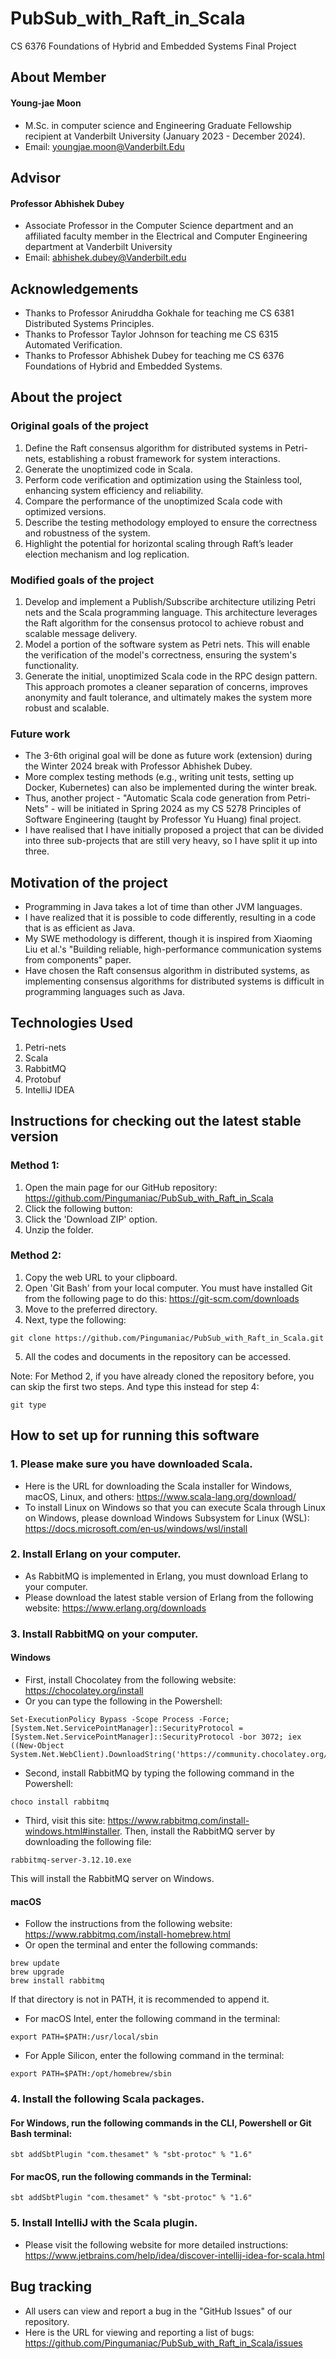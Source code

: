# PubSub_with_Raft_in_Scala
CS 6376 Foundations of Hybrid and Embedded Systems Final Project

## About Member

#### Young-jae Moon
* M.Sc. in computer science and Engineering Graduate Fellowship recipient at Vanderbilt University (January 2023 - December 2024).
* Email: youngjae.moon@Vanderbilt.Edu

## Advisor

#### Professor Abhishek Dubey
* Associate Professor in the Computer Science department and an affiliated faculty member in the Electrical and Computer Engineering department at Vanderbilt University
* Email: abhishek.dubey@Vanderbilt.edu

## Acknowledgements
* Thanks to Professor Aniruddha Gokhale for teaching me CS 6381 Distributed Systems Principles.
* Thanks to Professor Taylor Johnson for teaching me CS 6315 Automated Verification.
* Thanks to Professor Abhishek Dubey for teaching me CS 6376 Foundations of Hybrid and Embedded Systems.

## About the project
### Original goals of the project
1. Define the Raft consensus algorithm for distributed systems in Petri-nets, establishing a robust framework for system interactions.
2. Generate the unoptimized code in Scala.
3. Perform code verification and optimization using the Stainless tool, enhancing system efficiency and reliability.
4. Compare the performance of the unoptimized Scala code with optimized versions.
5. Describe the testing methodology employed to ensure the correctness and robustness of the system.
6. Highlight the potential for horizontal scaling through Raft’s leader election mechanism and log replication.


### Modified goals of the project
1. Develop and implement a Publish/Subscribe architecture utilizing Petri nets and the Scala programming language. This architecture leverages the Raft algorithm for the consensus protocol to achieve robust and scalable message delivery.
2. Model a portion of the software system as Petri nets. This will enable the verification of the model's correctness, ensuring the system's functionality.
3. Generate the initial, unoptimized Scala code in the RPC design pattern. This approach promotes a cleaner separation of concerns, improves anonymity and fault tolerance, and ultimately makes the system more robust and scalable.

### Future work
* The 3-6th original goal will be done as future work (extension) during the Winter 2024 break with Professor Abhishek Dubey.
* More complex testing methods (e.g., writing unit tests, setting up Docker, Kubernetes) can also be implemented during the winter break.
* Thus, another project - "Automatic Scala code generation from Petri-Nets" - will be initiated in Spring 2024 as my CS 5278 Principles of Software Engineering (taught by Professor Yu Huang) final project.
* I have realised that I have initially proposed a project that can be divided into three sub-projects that are still very heavy, so I have split it up into three.

## Motivation of the project
* Programming in Java takes a lot of time than other JVM languages.
* I have realized that it is possible to code differently, resulting in a code that is as efficient as Java.
* My SWE methodology is different, though it is inspired from Xiaoming Liu et al.'s "Building reliable, high-performance communication systems from components" paper.
* Have chosen the Raft consensus algorithm in distributed systems, as implementing consensus algorithms for distributed systems is difficult in programming languages such as Java.

## Technologies Used
1. Petri-nets
2. Scala
3. RabbitMQ
4. Protobuf
5. IntelliJ IDEA

## Instructions for checking out the latest stable version

### Method 1:
1. Open the main page for our GitHub repository: https://github.com/Pingumaniac/PubSub_with_Raft_in_Scala
2. Click the following button: <img src = "https://user-images.githubusercontent.com/63883314/115416097-69ade280-a232-11eb-8401-8c41362ab4c2.png" width="44" height="14">
3. Click the 'Download ZIP' option.
4. Unzip the folder.

### Method 2:
1.  Copy the web URL to your clipboard.
2.  Open 'Git Bash' from your local computer. You must have installed Git from the following page to do this: https://git-scm.com/downloads
3.  Move to the preferred directory.
4.  Next, type the following:
```
git clone https://github.com/Pingumaniac/PubSub_with_Raft_in_Scala.git
```
5. All the codes and documents in the repository can be accessed.

Note: For Method 2, if you have already cloned the repository before, you can skip the first two steps. And type this instead for step 4:
```
git type
```

## How to set up for running this software

### 1. Please make sure you have downloaded Scala.

* Here is the URL for downloading the Scala installer for Windows, macOS, Linux, and others:
https://www.scala-lang.org/download/
* To install Linux on Windows so that you can execute Scala through Linux on Windows, please download Windows Subsystem for Linux (WSL):
https://docs.microsoft.com/en‐us/windows/wsl/install

### 2. Install Erlang on your computer.
* As RabbitMQ is implemented in Erlang, you must download Erlang to your computer.
* Please download the latest stable version of Erlang from the following website: https://www.erlang.org/downloads

### 3. Install RabbitMQ on your computer.

#### Windows
* First, install Chocolatey from the following website: https://chocolatey.org/install
* Or you can type the following in the Powershell:
```
Set-ExecutionPolicy Bypass -Scope Process -Force; [System.Net.ServicePointManager]::SecurityProtocol = [System.Net.ServicePointManager]::SecurityProtocol -bor 3072; iex ((New-Object System.Net.WebClient).DownloadString('https://community.chocolatey.org/install.ps1'))
```
* Second, install RabbitMQ by typing the following command in the Powershell:
```
choco install rabbitmq
```
* Third, visit this site: https://www.rabbitmq.com/install-windows.html#installer. Then, install the RabbitMQ server by downloading the following file:
```
rabbitmq-server-3.12.10.exe
```
This will install the RabbitMQ server on Windows.

#### macOS
* Follow the instructions from the following website: https://www.rabbitmq.com/install-homebrew.html
* Or open the terminal and enter the following commands:
```
brew update
brew upgrade
brew install rabbitmq
```
If that directory is not in PATH, it is recommended to append it.
* For macOS Intel, enter the following command in the terminal:
```
export PATH=$PATH:/usr/local/sbin
```
* For Apple Silicon, enter the following command in the terminal:
```
export PATH=$PATH:/opt/homebrew/sbin
```
### 4. Install the following Scala packages.

#### For Windows, run the following commands in the CLI, Powershell or Git Bash terminal:
```
sbt addSbtPlugin "com.thesamet" % "sbt-protoc" % "1.6"
```
#### For macOS, run the following commands in the Terminal:
```
sbt addSbtPlugin "com.thesamet" % "sbt-protoc" % "1.6"
```

### 5. Install IntelliJ with the Scala plugin.
* Please visit the following website for more detailed instructions: https://www.jetbrains.com/help/idea/discover-intellij-idea-for-scala.html

## Bug tracking

* All users can view and report a bug in the "GitHub Issues" of our repository.
* Here is the URL for viewing and reporting a list of bugs: https://github.com/Pingumaniac/PubSub_with_Raft_in_Scala/issues
